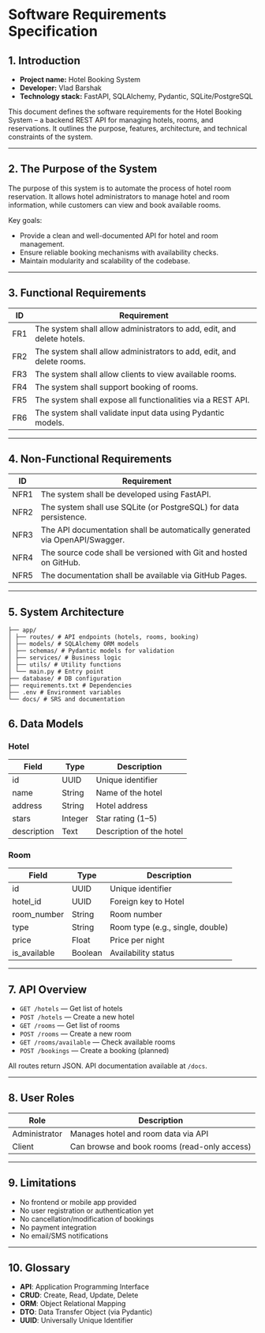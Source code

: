 # Software Requirements Specification

## 1. Introduction

- **Project name:** Hotel Booking System  
- **Developer:** Vlad Barshak  
- **Technology stack:** FastAPI, SQLAlchemy, Pydantic, SQLite/PostgreSQL

This document defines the software requirements for the Hotel Booking System – a backend REST API for managing hotels, rooms, and reservations. It outlines the purpose, features, architecture, and technical constraints of the system.

---

## 2. The Purpose of the System

The purpose of this system is to automate the process of hotel room reservation. It allows hotel administrators to manage hotel and room information, while customers can view and book available rooms.

Key goals:
- Provide a clean and well-documented API for hotel and room management.
- Ensure reliable booking mechanisms with availability checks.
- Maintain modularity and scalability of the codebase.

---

## 3. Functional Requirements

| ID  | Requirement                                                             |
|-----|-------------------------------------------------------------------------|
| FR1 | The system shall allow administrators to add, edit, and delete hotels. |
| FR2 | The system shall allow administrators to add, edit, and delete rooms.  |
| FR3 | The system shall allow clients to view available rooms.                |
| FR4 | The system shall support booking of rooms.                             |
| FR5 | The system shall expose all functionalities via a REST API.            |
| FR6 | The system shall validate input data using Pydantic models.            |

---

## 4. Non-Functional Requirements

| ID  | Requirement                                                                 |
|-----|-----------------------------------------------------------------------------|
| NFR1| The system shall be developed using FastAPI.                                |
| NFR2| The system shall use SQLite (or PostgreSQL) for data persistence.           |
| NFR3| The API documentation shall be automatically generated via OpenAPI/Swagger. |
| NFR4| The source code shall be versioned with Git and hosted on GitHub.           |
| NFR5| The documentation shall be available via GitHub Pages.                      |

---

## 5. System Architecture


``` 
├── app/
│ ├── routes/ # API endpoints (hotels, rooms, booking)
│ ├── models/ # SQLAlchemy ORM models
│ ├── schemas/ # Pydantic models for validation
│ ├── services/ # Business logic
│ ├── utils/ # Utility functions
│ └── main.py # Entry point
├── database/ # DB configuration
├── requirements.txt # Dependencies
├── .env # Environment variables
└── docs/ # SRS and documentation
``` 

## 6. Data Models

### Hotel

| Field       | Type    | Description               |
|-------------|---------|---------------------------|
| id          | UUID    | Unique identifier         |
| name        | String  | Name of the hotel         |
| address     | String  | Hotel address             |
| stars       | Integer | Star rating (1–5)         |
| description | Text    | Description of the hotel  |

### Room

| Field        | Type    | Description                          |
|--------------|---------|--------------------------------------|
| id           | UUID    | Unique identifier                    |
| hotel_id     | UUID    | Foreign key to Hotel                 |
| room_number  | String  | Room number                          |
| type         | String  | Room type (e.g., single, double)     |
| price        | Float   | Price per night                      |
| is_available | Boolean | Availability status                  |

---

## 7. API Overview

- `GET /hotels` — Get list of hotels  
- `POST /hotels` — Create a new hotel  
- `GET /rooms` — Get list of rooms  
- `POST /rooms` — Create a new room  
- `GET /rooms/available` — Check available rooms  
- `POST /bookings` — Create a booking (planned)

All routes return JSON. API documentation available at `/docs`.

---

## 8. User Roles

| Role         | Description                                 |
|--------------|---------------------------------------------|
| Administrator| Manages hotel and room data via API         |
| Client       | Can browse and book rooms (read-only access)|

---

## 9. Limitations

- No frontend or mobile app provided  
- No user registration or authentication yet  
- No cancellation/modification of bookings  
- No payment integration  
- No email/SMS notifications

---

## 10. Glossary

- **API**: Application Programming Interface  
- **CRUD**: Create, Read, Update, Delete  
- **ORM**: Object Relational Mapping  
- **DTO**: Data Transfer Object (via Pydantic)  
- **UUID**: Universally Unique Identifier  
